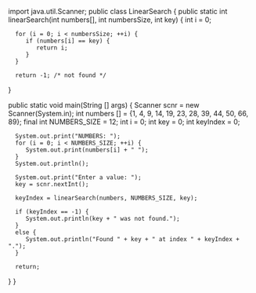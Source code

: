 import java.util.Scanner;
public class LinearSearch {
   public static int linearSearch(int numbers[], int numbersSize, int key) {
      int i = 0;
      
      for (i = 0; i < numbersSize; ++i) {
         if (numbers[i] == key) {
            return i;
         }
      }
      
      return -1; /* not found */
   }
   
   public static void main(String [] args) {
      Scanner scnr = new Scanner(System.in);
      int numbers [] = {1, 4, 9, 14, 19, 23, 28, 39, 44, 50, 66, 89};
      final int NUMBERS_SIZE = 12;
      int i = 0;
      int key = 0;
      int keyIndex = 0;
      
      System.out.print("NUMBERS: ");
      for (i = 0; i < NUMBERS_SIZE; ++i) {
         System.out.print(numbers[i] + " ");
      }
      System.out.println();
      
      System.out.print("Enter a value: ");
      key = scnr.nextInt(); 
      
      keyIndex = linearSearch(numbers, NUMBERS_SIZE, key);
      
      if (keyIndex == -1) {
         System.out.println(key + " was not found.");
      } 
      else {
         System.out.println("Found " + key + " at index " + keyIndex + ".");
      }
      
      return;
   }
}
